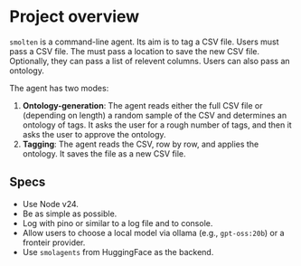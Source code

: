 # Project overview

`smolten` is a command-line agent. Its aim is to tag a CSV file. Users must pass a CSV file. The must pass a location to save the new CSV file. Optionally, they can pass a list of relevent columns. Users can also pass an ontology.

The agent has two modes:

1. **Ontology-generation**: The agent reads either the full CSV file or (depending on length) a random sample of the CSV and determines an ontology of tags. It asks the user for a rough number of tags, and then it asks the user to approve the ontology.
2. **Tagging**: The agent reads the CSV, row by row, and applies the ontology. It saves the file as a new CSV file.

## Specs

- Use Node v24.
- Be as simple as possible.
- Log with pino or similar to a log file and to console.
- Allow users to choose a local model via ollama (e.g., `gpt-oss:20b`) or a fronteir provider.
- Use `smolagents` from HuggingFace as the backend.


